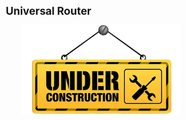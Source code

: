 # Universal Router

<figure><img src="../.gitbook/assets/architectural-engineering-home-construction-new-york-city-artframe-royalty-free-under-construction-removebg-preview (2).png" alt=""><figcaption></figcaption></figure>
